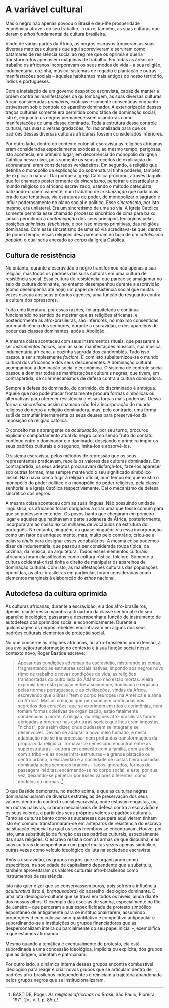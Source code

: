 # A variável cultural

Mas o negro não apenas povoou o Brasil e deu-lhe prosperidade
econômica através do seu trabalho. Trouxe, também, as suas culturas
que deram o _ethos_ fundamental da cultura brasileira.

Vindo de várias partes da África, os negros escravos trouxeram as
suas diversas matrizes culturais que aqui sobreviveram e serviram
como patamares de resistência social ao regime que os oprimia e
queria transformá-los apenas em máquinas de trabalho. Em todas as
áreas de trabalho os africanos incorporavam os seus modos de vida –
a sua religião, indumentária, cozinha, música, sistemas de regadio
e plantação e outras manifestações sociais – àqueles habitantes mais
antigos do nosso território, índios e portugueses.

Com a instalação de um governo despótico escravista, capaz de manter
a ordem contra as manifestações da quilombagem, as suas diversas
culturas foram consideradas _primitivas_, exóticas e somente
consentidas enquanto estivessem sob o controle do aparelho
dominador. A exteriorização desses traços culturais somente era
permitida como tática de dominação social, isto é, enquanto os
negros permanecessem usando-as como manifestações de uma classe
dominada. Toda a estrutura desse controle cultural, nas suas
diversas gradações, foi racionalizada para que os padrões dessas
diversas culturas africanas fossem considerados inferiores.

Por outro lado, dentro do contexto colonial-escravista as religiões
africanas eram consideradas especialmente exóticas e, ao mesmo
tempo, perigosas. Isto acontecia, em primeiro lugar, em decorrência
do monopólio da Igreja Católica nesse nível, pois somente os seus
preceitos de explicação do sobrenatural eram considerados
verdadeiros. Em segundo, a religião que detinha o monopólio da
explicação do sobrenatural tinha poderes, também, de explicar o
natural. Daí porque a Igreja Católica procurou, através daquilo que
foi chamado posteriormente de _sincretismo_, penetrar e desarticular
o mundo religioso do africano escravizado, usando o método
catequista, batizando-o coercivamente, num trabalho de
_cristinização_ que nada mais era do que tentativas, via estruturas
de poder, de monopolizar o sagrado e influir poderosamente no plano
social e político. Esse _sincretismo_, por isto mesmo, era
unilateral. Era um sincretismo de uma só via. A Igreja Católica
somente permitia esse chamado processo sincrético de cima para
baixo, jamais permitindo a _contaminação_ dos seus princípios
teológicos pelas posições _animistas_, _fetichistas_, e por isso
mesmo primitivas, das religiões dominadas. Com esse sincretismo de
uma só via acreditava-se que, dentro de pouco tempo, essas religiões
desapareceriam no bojo de um _catolicismo popular_, o qual seria
anexado ao corpo da Igreja Católica.

## Cultura de resistência

No entanto, durante a escravidão o negro transformou não apenas a
sua religião, mas todos os padrões das suas culturas em uma cultura
de resistência social. Essa cultura de resistência, que parece se
amalgamar no seio da cultura dominante, no entanto desempenhou
durante a escravidão (como desempenha até hoje) um papel de
resistência social que muitas vezes escapa aos seus próprios
agentes, uma função de resguardo contra a cultura dos opressores.

Toda uma literatura, por essas razões, foi arquitetada e continua
funcionando no sentido de mostrar que as religiões africanas, e
posteriormente as afro-brasileiras, são inferiores, no máximo
consentidas por munificência dos senhores, durante a escravidão, e
dos aparelhos de poder das classes dominantes, após a Abolição.

A mesma coisa aconteceu com seus instrumentos rituais, que passaram
a ser _instrumentos típicos_, com as suas manifestações musicais,
sua música, indumentária africana, a cozinha sagrada dos candomblés.
Tudo isso passou a ser simplesmente _folclore_. E com isto
subalternizou-se o mundo cultural dos africanos e dos seus
descendentes. A dominação cultural acompanhou a dominação social e
econômica. O sistema de controle social passou a dominar todas as
manifestações culturais negras, que tivem, em contrapartida, de
criar mecanismos de defesa contra a cultura dominadora.

Sempre a defesa do dominado, do oprimido, do discriminado é ambígua.
Aquele que não pode atacar frontalmente procura formas simbólicas ou
alternativas para oferecer resistência a essas forças mais poderoas.
Dessa forma o _sincretismo_ assim chamado não foi a incorporação do
mundo religioso do negro à religião dominadora, mas, pelo contrário,
uma forma sutil de camuflar internamente os seus deuses para
preservá-los da imposição da religião católica.

O conceito mais abrangente de _aculturação_, por seu turno, procurou
explicar o comportamento atual do negro como sendo fruto do contato
contínuo entre o dominador e o dominado, desejando o primeiro impor
os seus padrões culturais e o segundo, imitá-los e absorvê-los.

O sistema escravista, pelos métodos de repressão que os seus
representantes praticavam, repeliu os valores das culturas
dominadas. Em contrapartida, os seus adeptos procuravam
disfarçá-los, fazê-los aparecer sob outras formas, mas sempre
mantendo o seu significado simbólico inicial. Não havia como fugir à
religião oficial, num tempo em que existia o monopólio do poder
político e o monopólio do poder religioso, pela classe senhorial e a
Igreja Católica respectivamente. Daí o mecanismo de defesa
sincrético dos negros.

A mesma coisa aconteceu com as suas línguas. Não possuindo unidade
lingüística, os africanos foram obrigados a criar uma que fosse
comum para que se pudessem entender. Os povos banto que chegaram em
primeiro lugar e aqueles que habitavam a parte sudanesa da África,
posteriormente, incorporaram ao nosso léxico milhares de vocábulos
na estrutura do português. No entanto, ninguém, ou quase ninguém,
viu essa incorporação como um fator de enriquecimento, mas, muito
pelo contrário, criou-se a palavra _chulo_ para designar esses
vocabulários. A mesma coisa podemos dizer da indumentária, que
passou a ser considerada roupa típica; da cozinha, da música, da
arquitetura. Todos esses elementos culturais africanos foram
classificados como cultura rústica, folclore. Somente a cultura
ocidental-cristã tinha o direito de manipular os aparelhos de
dominação cultural. Com isto, as manifestações culturais das
populações oprimidas, as afro-brasileiras em particular, foram
consideradas como elementos marginais à elaboração do _ethos_
nacional.

## Autodefesa da cultura oprimida

As culturas africanas, durante a escravidão, e a dos
afro-brasileiros, dpeois, diante dessa manobra asfixiadora da
classe senhorial e do seu aparelho ideológico, passaram a
desempenhar a função de instrumento de autodefesa dos oprimidos
social e economicamente. Durante a quilombagem os negros rebeldes
encontravam em alguns dos seus padrões culturais elementos de
proteção social.

No que concerne às religiões africanas, ou afro-brasileiras por
extensão, à sua evolução/transformação no contexto e à sua função
social nesse contexto novo, Roger Bastide escreve:

> Apesar das condições adversas da escravidão, misturando as etnias,
> fragmentando as estruturas sociais nativas, impondo aos negros
> novo ritmo de trabalho e novas condições de vida, as religiões
> transportadas do outro lado do Atlântico não estão mortas. Vieira
> exprimia bem esta posição entre a sociedade, dominada e regulada
> pelas normas portuguesas, e as civilizações, vindas da África,
> escrevendo que o Brasil "tem o corpo (europeu) na América e a
> alma da África". Mas as crenças que permanecem confinadas nos
> segredos dos corações, que se exprimem em ritos e cerimônias, nem
> tomam formas coletivas de organização, estão fatalmente condenadas
> à morte. A religião, ou religiões afro-brasileiras foram obrigadas
> a procurar nas estruturas sociais que lhes eram impostas,
> "nichos", por assim dizer, onde pudessem se integrar e se
> desenvolver. Deviam se adaptar a novo meio humano, e nesta
> adaptação não se iria processar nem profundas transformações da
> própria vida religiosa. Tornava-se necessário encontrar entre as
> superestruturas – outrora em conexão com a família, com a aldeia,
> com a tribo – e as novas infra-estruturas – a grande platação ou
> centro urbano, a escravidão e a sociedade de castas hierarquizadas
> dominada pelos senhores brancos – laços ignorados, formas de
> passagem inéditas, encarnando-se no corpo social, e este, por sua
> vez, deixando-se penetrar por esses valores diferentes, como
> modelos ou normas. [^11]

O que Bastide demonstra, no trecho acima, é que as culturas negras
dominadas usaram de diversas estratégias de preservação dos seus
valores dentro do contexto social escravista, onde estavam
engastas, ou, em outras palavras, criaram mecanismos de defesa
contra a escravidão e os seus valores, a partir dos seus próprios
valores e padrões culturais. Tanto as culturas banto como as
sudanesas que para aqui vieram tinham isto em comum:
transformaram-se em anteparos de resistência do escravo na situação
especial na qual os seus membros se encontravam. Houve, por isto,
uma substituição de função desses padrões culturais, especialmente
das suas religiões. O escravo resistia com as armas de que dispunha,
e as suas culturas desempenharam um papel muitas vezes apenas
simbólico, outras vezes como veículo ideológico de luta na sociedade
escravista.

Após a escravidão, os grupos negros que se organizaram como
específicos, na sociedade de capitalismo dependente que a
substituiu, também aproveitaram os valores culturais
afro-brasileiros como instrumentos de resistência.

Isto não quer dizer que se conservassem puros, pois sofrem a
influência _aculturativa_ (isto é, _branqueadora_) do aparelho
ideológico dominante. É uma luta ideológico-cultural que se trava
em todos os níveis, ainda diante dos nossos olhos. O exemplo das
escolas de samba, especialmente no Rio de Janeiro – que perderam a
sua especificidade de protesto simbólico espontâneo de antigamente
para se institucionalizarem, assumindo proporções d eum colossalismo
quantitativo e competitivo antipopular e subordinando-se a
instituições ou grupos financiadores que as despersonalizam inteira
ou parcialmente do seu papel inicial –, exemplifica o que estamos
afirmando.

Mesmo quando a temática é eventualmente de protesto, ela está
subordinada a uma concessão ideológica, implícita ou explícita, dos
grupos que as dirigem, orientam e patrocinam.

Por outro lado, a dinâmica interna desses grupos encontra
combustível ideológico para reagir e criar novos grupos que se
articulam dentro de padrões afro-brasileiros independentes e
reiniciam a trajetória abandonada pelos grupos negros que se
institucionalizaram.

[^11]: BASTIDE, Roger. _As religiões africanas no Brasil_. São
Paulo, Pioreira, 1971. 2v., v. 1, p. 85.

